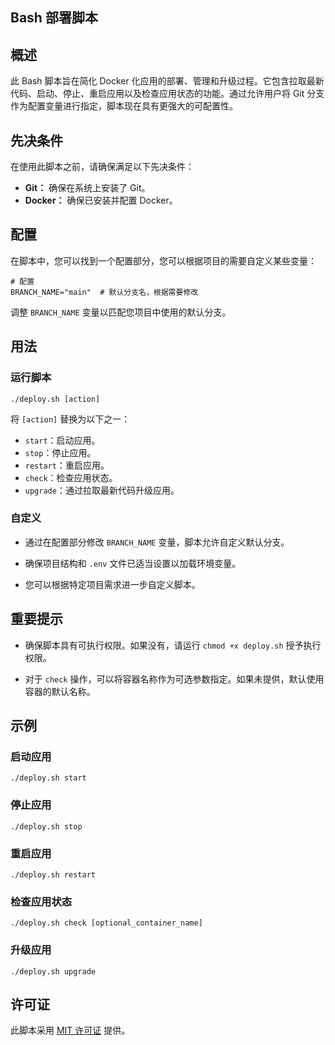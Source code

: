 ## Bash 部署脚本

## 概述

此 Bash 脚本旨在简化 Docker 化应用的部署、管理和升级过程。它包含拉取最新代码、启动、停止、重启应用以及检查应用状态的功能。通过允许用户将 Git 分支作为配置变量进行指定，脚本现在具有更强大的可配置性。

## 先决条件

在使用此脚本之前，请确保满足以下先决条件：

- **Git：** 确保在系统上安装了 Git。
- **Docker：** 确保已安装并配置 Docker。

## 配置

在脚本中，您可以找到一个配置部分，您可以根据项目的需要自定义某些变量：

```shell
# 配置
BRANCH_NAME="main"  # 默认分支名，根据需要修改
```

调整 `BRANCH_NAME` 变量以匹配您项目中使用的默认分支。

## 用法

### 运行脚本

```shell
./deploy.sh [action]
```

将 `[action]` 替换为以下之一：

- `start`：启动应用。
- `stop`：停止应用。
- `restart`：重启应用。
- `check`：检查应用状态。
- `upgrade`：通过拉取最新代码升级应用。

### 自定义

- 通过在配置部分修改 `BRANCH_NAME` 变量，脚本允许自定义默认分支。

- 确保项目结构和 `.env` 文件已适当设置以加载环境变量。

- 您可以根据特定项目需求进一步自定义脚本。

## 重要提示

- 确保脚本具有可执行权限。如果没有，请运行 `chmod +x deploy.sh` 授予执行权限。

- 对于 `check` 操作，可以将容器名称作为可选参数指定。如果未提供，默认使用容器的默认名称。

## 示例

### 启动应用

```shell
./deploy.sh start
```

### 停止应用

```shell
./deploy.sh stop
```

### 重启应用

```shell
./deploy.sh restart
```

### 检查应用状态

```shell
./deploy.sh check [optional_container_name]
```

### 升级应用

```shell
./deploy.sh upgrade
```

## 许可证

此脚本采用 [MIT 许可证](https://chat.openai.com/share/LICENSE) 提供。
